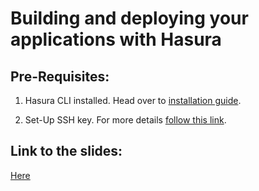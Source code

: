 # Building and deploying your applications with Hasura

## Pre-Requisites:
1. Hasura CLI installed.
 Head over to [installation guide](https://docs.hasura.io/0.15/platform/manual/install-hasura-cli.html).

2. Set-Up SSH key.
For more details [follow this link](https://help.github.com/articles/generating-a-new-ssh-key-and-adding-it-to-the-ssh-agent/).

## Link to the slides:
[Here](https://docs.google.com/presentation/d/1zaE6LpXCyFKq7rXbDqVAWULvo_yj9XVwM89WlhAfIsk/edit?usp=sharing)
